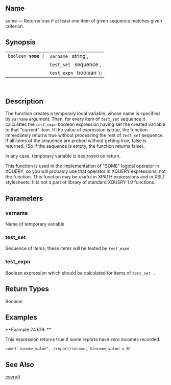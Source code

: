 <div id="xpf_some" class="refentry">

<div class="titlepage">

</div>

<div class="refnamediv">

## Name

some — Returns true if at least one item of given sequence matches given
criterion.

</div>

<div class="refsynopsisdiv">

## Synopsis

<div id="xpf_syn_some" class="funcsynopsis">

|                          |                           |
|--------------------------|---------------------------|
| `boolean `**`some`**` (` | `varname ` string ,       |
|                          | `test_set ` sequence ,    |
|                          | `test_expn ` boolean `)`; |

<div class="funcprototype-spacer">

 

</div>

</div>

</div>

<div id="xpf_desc_some" class="refsect1">

## Description

The function creates a temporary local variable, whose name is specified
by *`varname`* argument. Then, for every item of *`test_set`* sequence
it calculates the *`test_expn`* boolean expression having set the
created variable to that "current" item. If the value of expression is
true, the function immediately returns true without processing the rest
of *`test_set`* sequence. If all items of the sequence are probed
without getting true, false is returned. (So if the sequence is empty,
the function returns false).

In any case, temporary variable is destroyed on return.

This function is used in the implementation of "SOME" logical operator
in XQUERY, so you will probably use that operator in XQUERY expressions,
not the function. This function may be useful in XPATH expressions and
in XSLT stylesheets. It is not a part of library of standard XQUERY 1.0
functions.

</div>

<div id="xpf_params_some" class="refsect1">

## Parameters

<div id="id129017" class="refsect2">

### varname

Name of temporary variable

</div>

<div id="id129020" class="refsect2">

### test_set

Sequence of items; these items will be tested by *`test_expn `*

</div>

<div id="id129024" class="refsect2">

### test_expn

Boolean expression which should be calculated for items of *`test_set `*
.

</div>

</div>

<div id="xpf_ret_some" class="refsect1">

## Return Types

Boolean

</div>

<div id="xpf_examples_some" class="refsect1">

## Examples

<div id="xpf_ex_some" class="example">

**Example 24.619. **

<div class="example-contents">

This expression returns true if some reports have zero incomes recorded.

``` screen
some('income_value', /report/income, $income_value = 0)
```

</div>

</div>

  

</div>

<div id="xpf_seealso_some" class="refsect1">

## See Also

<a href="xpf_every.html" class="link" title="every">every()</a>

</div>

</div>
